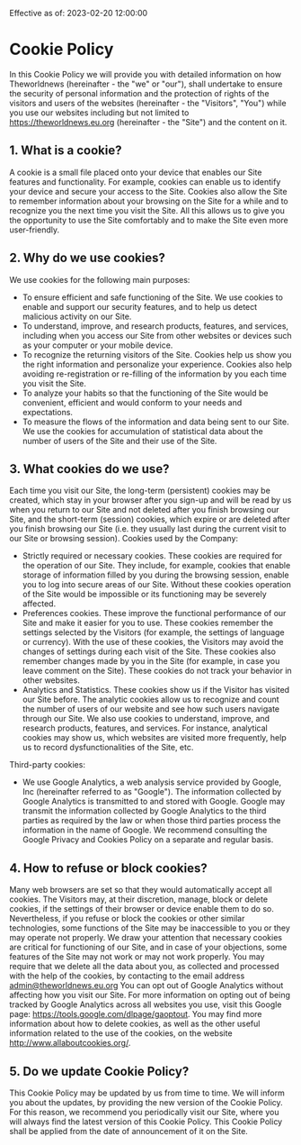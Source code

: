 Effective as of: 2023-02-20 12:00:00

# Cookie Policy

In this Cookie Policy we will provide you with detailed information on how Theworldnews (hereinafter - the "we" or "our"), shall undertake to ensure the security of personal information and the protection of rights of the visitors and users of the websites (hereinafter - the "Visitors", "You") while you use our websites including but not limited to https://theworldnews.eu.org (hereinafter - the "Site") and the content on it.

## 1. What is a cookie?

A cookie is a small file placed onto your device that enables our Site features and functionality. For example, cookies can enable us to identify your device and secure your access to the Site. Cookies also allow the Site to remember information about your browsing on the Site for a while and to recognize you the next time you visit the Site. All this allows us to give you the opportunity to use the Site comfortably and to make the Site even more user-friendly.

## 2. Why do we use cookies?

We use cookies for the following main purposes:

- To ensure efficient and safe functioning of the Site. We use cookies to enable and support our security features, and to help us detect malicious activity on our Site.
- To understand, improve, and research products, features, and services, including when you access our Site from other websites or devices such as your computer or your mobile device.
- To recognize the returning visitors of the Site. Cookies help us show you the right information and personalize your experience. Cookies also help avoiding re-registration or re-filling of the information by you each time you visit the Site.
- To analyze your habits so that the functioning of the Site would be convenient, efficient and would conform to your needs and expectations.
- To measure the flows of the information and data being sent to our Site. We use the cookies for accumulation of statistical data about the number of users of the Site and their use of the Site.

## 3. What cookies do we use?

Each time you visit our Site, the long-term (persistent) cookies may be created, which stay in your browser after you sign-up and will be read by us when you return to our Site and not deleted after you finish browsing our Site, and the short-term (session) cookies, which expire or are deleted after you finish browsing our Site (i.e. they usually last during the current visit to our Site or browsing session).
Cookies used by the Company:

- Strictly required or necessary cookies. These cookies are required for the operation of our Site. They include, for example, cookies that enable storage of information filled by you during the browsing session, enable you to log into secure areas of our Site. Without these cookies operation of the Site would be impossible or its functioning may be severely affected.
- Preferences cookies. These improve the functional performance of our Site and make it easier for you to use. These cookies remember the settings selected by the Visitors (for example, the settings of language or currency). With the use of these cookies, the Visitors may avoid the changes of settings during each visit of the Site. These cookies also remember changes made by you in the Site (for example, in case you leave comment on the Site). These cookies do not track your behavior in other websites.
- Analytics and Statistics. These cookies show us if the Visitor has visited our Site before. The analytic cookies allow us to recognize and count the number of users of our website and see how such users navigate through our Site. We also use cookies to understand, improve, and research products, features, and services. For instance, analytical cookies may show us, which websites are visited more frequently, help us to record dysfunctionalities of the Site, etc.

Third-party cookies:

- We use Google Analytics, a web analysis service provided by Google, Inc (hereinafter referred to as "Google"). The information collected by Google Analytics is transmitted to and stored with Google. Google may transmit the information collected by Google Analytics to the third parties as required by the law or when those third parties process the information in the name of Google. We recommend consulting the Google Privacy and Cookies Policy on a separate and regular basis.

## 4. How to refuse or block cookies?

Many web browsers are set so that they would automatically accept all cookies.
The Visitors may, at their discretion, manage, block or delete cookies, if the settings of their browser or device enable them to do so. Nevertheless, if you refuse or block the cookies or other similar technologies, some functions of the Site may be inaccessible to you or they may operate not properly.
We draw your attention that necessary cookies are critical for functioning of our Site, and in case of your objections, some features of the Site may not work or may not work properly.
You may require that we delete all the data about you, as collected and processed with the help of the cookies, by contacting to the email address admin@theworldnews.eu.org
You can opt out of Google Analytics without affecting how you visit our Site. For more information on opting out of being tracked by Google Analytics across all websites you use, visit this Google page: https://tools.google.com/dlpage/gaoptout.
You may find more information about how to delete cookies, as well as the other useful information related to the use of the cookies, on the website http://www.allaboutcookies.org/.

## 5. Do we update Cookie Policy?

This Cookie Policy may be updated by us from time to time. We will inform you about the updates, by providing the new version of the Cookie Policy. For this reason, we recommend you periodically visit our Site, where you will always find the latest version of this Cookie Policy. This Cookie Policy shall be applied from the date of announcement of it on the Site.
